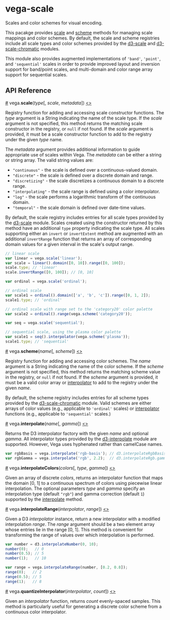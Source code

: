 # vega-scale

Scales and color schemes for visual encoding.

This pacakge provides [scale](#scale) and [scheme](#scheme) methods for managing scale mappings and color schemes. By default, the scale and scheme registries include all scale types and color schemes provided by the [d3-scale](https://github.com/d3/d3-scale) and [d3-scale-chromatic](https://github.com/d3/d3-scale-chromatic) modules.

This module also provides augmented implementations of `'band'`, `'point'`, and `'sequential'` scales in order to provide improved layout and inversion support for band/point scales, and multi-domain and color range array support for sequential scales.

## API Reference

<a name="scale" href="#scale">#</a>
vega.<b>scale</b>(<i>type</i>[, <i>scale</i>, <i>metadata</i>])
[<>](https://github.com/vega/vega/blob/master/packages/vega-scale/src/scales.js "Source")

Registry function for adding and accessing scale constructor functions. The *type* argument is a String indicating the name of the scale type. If the *scale* argument is not specified, this method returns the matching scale constructor in the registry, or `null` if not found. If the *scale* argument is provided, it must be a scale constructor function to add to the registry under the given *type* name.

The *metadata* argument provides additional information to guide appropriate use of scales within Vega. The *metadata* can be either a string or string array. The valid string values are:

* `"continuous"` - the scale is defined over a continuous-valued domain.
* `"discrete"` - the scale is defined over a discrete domain and range.
* `"discretizing"` - the scale discretizes a continuous domain to a discrete range.
* `"interpolating"` - the scale range is defined using a color interpolator.
* `"log"` - the scale performs a logarithmic transform of the continuous domain.
* `"temporal"` - the scale domain is defined over date-time values.

By default, the scale registry includes entries for all scale types provided by the [d3-scale](https://github.com/d3/d3-scale) module. Scales created using the constructor returned by this method have an additional `type` property indicating the scale type. All scales supporting either an `invert` or `invertExtent` method are augmented with an additional `invertRange` function that returns an array of corresponding domain values for a given interval in the scale's output range.

```js
// linear scale
var linear = vega.scale('linear');
var scale = linear().domain([0, 10]).range([0, 100]);
scale.type; // 'linear'
scale.invertRange([0, 100]); // [0, 10]
```

```js
var ordinal = vega.scale('ordinal');

// ordinal scale
var scale1 = ordinal().domain(['a', 'b', 'c']).range([0, 1, 2]);
scale1.type; // 'ordinal'

// ordinal scale with range set to the 'category20' color palette
var scale2 = ordinal().range(vega.scheme('category20'));
```

```js
var seq = vega.scale('sequential');

// sequential scale, using the plasma color palette
var scale1 = seq().interpolator(vega.scheme('plasma'));
scale1.type; // 'sequential'
```

<a name="scheme" href="#scheme">#</a>
vega.<b>scheme</b>(<i>name</i>[, <i>scheme</i>])
[<>](https://github.com/vega/vega/blob/master/packages/vega-scale/src/schemes.js "Source")

Registry function for adding and accessing color schemes. The *name* argument is a String indicating the name of the color scheme. If the *scheme* argument is not specified, this method returns the matching scheme value in the registry, or `null` if not found. If the *scheme* argument is provided, it must be a valid color array or [interpolator](https://github.com/d3/d3-scale#sequential_interpolator) to add to the registry under the given *name*.

By default, the scheme registry includes entries for all scheme types provided by the
[d3-scale-chromatic](https://github.com/d3/d3-scale-chromatic) module. Valid schemes are either arrays of color values (e.g., applicable to `'ordinal'` scales) or [interpolator](https://github.com/d3/d3-scale#sequential_interpolator) functions (e.g., applicable to `'sequential'` scales.)

<a name="interpolate" href="#interpolate">#</a>
vega.<b>interpolate</b>(<i>name</i>[, <i>gamma</i>])
[<>](https://github.com/vega/vega/blob/master/packages/vega-scale/src/interpolate.js "Source")

Returns the D3 interpolator factory with the given *name* and optional *gamma*. All interpolator types provided by the [d3-interpolate](https://github.com/d3/d3-interpolate) module are supported. However, Vega uses hyphenated rather than camelCase names.

```js
var rgbBasis = vega.interpolate('rgb-basis'); // d3.interpolateRgbBasis
var rgbGamma = vega.interpolate('rgb', 2.2);  // d3.interpolateRgb.gamma(2.2)
```

<a name="interpolateColors" href="#interpolateColors">#</a>
vega.<b>interpolateColors</b>(<i>colors</i>[, <i>type</i>, <i>gamma</i>])
[<>](https://github.com/vega/vega/blob/master/packages/vega-scale/src/interpolate.js "Source")

Given an array of discrete *colors*, returns an interpolator function that maps the domain [0, 1] to a continuous spectrum of colors using piecewise linear interpolation. The optional parameters *type* and *gamma* specify an interpolation type (default `"rgb"`) and gamma correction (default `1`) supported by the [interpolate](#interpolate) method.

<a name="interpolateRange" href="#interpolateRange">#</a>
vega.<b>interpolateRange</b>(<i>interpolator</i>, <i>range</i>])
[<>](https://github.com/vega/vega/blob/master/packages/vega-scale/src/interpolate.js "Source")

Given a D3 *interpolator* instance, return a new interpolator with a modified interpolation *range*. The *range* argument should be a two element array whose entries lie in the range [0, 1]. This method is convenient for transforming the range of values over which interpolation is performed.

```js
var number = d3.interpolateNumber(0, 10);
number(0);   // 0
number(0.5); // 5
number(1);   // 10

var range = vega.interpolateRange(number, [0.2, 0.8]);
range(0);   // 2
range(0.5); // 5
range(1);   // 8
```

<a name="quantizeInterpolator" href="#quantizeInterpolator">#</a>
vega.<b>quantizeInterpolator</b>(<i>interpolator</i>, <i>count</i>])
[<>](https://github.com/vega/vega/blob/master/packages/vega-scale/src/interpolate.js "Source")

Given an *interpolator* function, returns *count* evenly-spaced samples. This method is particularly useful for generating a discrete color scheme from a continuous color interpolator.
